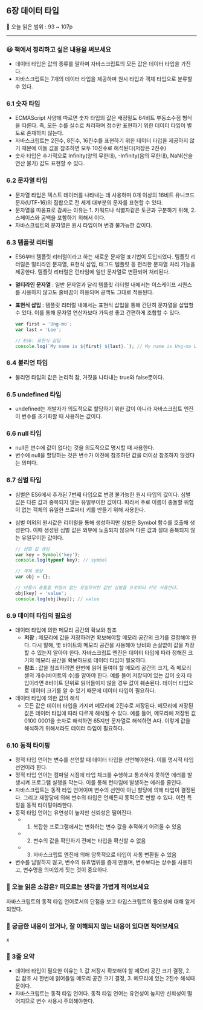 ## 6장 데이터 타입

🔖 오늘 읽은 범위 : 93 ~ 107p

---

### 😃 책에서 정리하고 싶은 내용을 써보세요

- 데이터 타입은 값의 종류를 말하며 자바스크립트의 모든 값은 데이터 타입을 가진다.
- 자바스크립트는 7개의 데이터 타입을 제공하며 원시 타입과 객체 타입으로 분류할 수 있다.

### 6.1 숫자 타입

- ECMAScript 사양에 따르면 숫자 타입의 값은 배정밀도 64비트 부동소수점 형식을 따른다. 
즉, 모든 수를 실수로 처리하며 정수만 표현하기 위한 데이터 타입이 별도로 존재하지 않는다.
- 자바스크립트는 2진수, 8진수, 16진수를 표현하기 위한 데이터 타입을 제공하지 않기 때문에 이들 값을 참조하면 모두 10진수로 해석된다(저장은 2진수)
- 숫자 타입은 추가적으로 Infinity(양의 무한대), -Infinity(음의 무한대), NaN(산술 연산 불가) 값도 표현할 수 있다.

### 6.2 문자열 타입

- 문자열 타입은 텍스트 데이터를 나타내는 데 사용하며 0개 이상의 16비트 유니코드 문자(UTF-16)의 집합으로 전 세계 대부분의 문자를 표현할 수 있다.
- 문자열을 따옴표로 감싸는 이유는 1. 키워드나 식별자같은 토큰과 구분하기 위해, 2. 스페이스와 공백을 포함하기 위해서 이다.
- 자바스크립트의 문자열은 원시 타입이며 변경 불가능한 값이다.

### 6.3 템플릿 리터럴

- ES6부터 템플릿 리터럴이라고 하는 새로운 문자열 표기법이 도입되었다. 템플릿 리터럴은 멀티라인 문자열, 표현식 삽입, 태그드 템플릿 등 편리한 문자열 처리 기능을 제공한다. 템플릿 리터럴은 런타임에 일반 문자열로 변환되어 처리된다.
- **멀티라인 문자열** : 일반 문자열과 달리 템플릿 리터럴 내에서는 이스케이프 시퀀스를 사용하지 않고도 줄바꿈이 허용되며 공백도 그대로 적용된다.
- **표현식 삽입** : 템플릿 리터럴 내에서는 표현식 삽입을 통해 간단히 문자열을 삽입할 수 있다. 이를 통해 문자열 연산자보다 가독성 좋고 간편하게 조합할 수 있다.
    
    ```jsx
    var first = 'Ung-mo';
    var last = 'Lee';
    
    // ES6: 표현식 삽입
    console.log(`My name is ${first} ${last}.`); // My name is Ung-mo Lee.
    ```
    

### 6.4 불리언 타입

- 불리언 타입의 값은 논리적 참, 거짓을 나타내는 true와 false뿐이다.

### 6.5 undefined 타입

- undefined는 개발자가 의도적으로 할당하기 위한 값이 아니라 자바스크립트 엔진이 변수를 초기화할 때 사용하는 값이다.

### 6.6 null 타입

- null은 변수에 값이 없다는 것을 의도적으로 명시할 때 사용한다.
- 변수에 null을 할당하는 것은 변수가 이전에 참조하던 값을 더이상 참조하지 않겠다는 의미다.

### 6.7 심벌 타입

- 심벌은 ES6에서 추가된 7번째 타입으로 변경 불가능한 원시 타입의 값이다. 심벌 값은 다른 값과 중복되지 않는 유일무이한 값이다. 따라서 주로 이름이 충돌할 위험이 없는 객체의 유일한 프로퍼티 키를 만들기 위해 사용한다.
- 심벌 이외의 원시값은 리터럴을 통해 생성하지만 심벌은 Symbol 함수를 호출해 생성한다. 이때 생성된 심벌 값은 외부에 노출되지 않으며 다른 값과 절대 중복되지 않는 유일무이한 값이다.
    
    ```jsx
    // 심벌 값 생성
    var key = Symbol('key');
    console.log(typeof key); // symbol
    
    // 객체 생성
    var obj = {};
    
    // 이름이 충돌할 위험이 없는 유일무이한 값인 심벌을 프로퍼티 키로 사용한다.
    obj[key] = 'value';
    console.log(obj[key]); // value
    ```
    

### 6.9 데이터 타입의 필요성

- 데이터 타입에 의한 메모리 공간의 확보와 참조
    - **저장** :  메모리에 값을 저장하려면 확보해야할 메모리 공간의 크기를 결정해야 한다. 다시 말해, 몇 바이트의 메모리 공간을 사용해야 낭비와 손실없이 값을 저장할 수 있는지 알아야 한다. 자바스크립트 엔진은 데이터 타입에 따라 정해진 크기의 메모리 공간을 확보하므로 데이터 타입이 필요하다.
    - **참조** : 값을 참조하려면 한번에 읽어 들여야 할 메모리 공간의 크기, 즉 메모리 셀의 개수(바이트의 수)를 알아야 한다. 예를 들어 저장되어 있는 값이 숫자 타입이라면 8바이트 단위로 읽어들이지 않을 경우 값이 훼손된다. 데이터 타입으로 데이터 크기를 알 수 있기 때문에 데이터 타입이 필요하다.
- 데이터 타입에 의한 값의 해석
    - 모든 값은 데이터 타입을 가지며 메모리에 2진수로 저장된다. 메모리에 저장된 값은 데이터 타입에 따라 다르게 해석될 수 있다. 예를 들어, 메모리에 저장된 값 0100 0001을 숫자로 해석하면 65지만 문자열로 해석하면 A다. 이렇게 값을 해석하기 위해서라도 데이터 타입이 필요하다.

### 6.10 동적 타이핑

- 정적 타입 언어는 변수를 선언할 때 데이터 타입을 선언해야한다. 이를 명시적 타입 선언이라 한다.
- 정적 타입 언어는 컴파일 시점에 타입 체크를 수행하고 통과하지 못하면 에러를 발생시켜 프로그램 실행을 막는다. 이를 통해 런타임에 발생하는 에러를 줄인다.
- 자바스크립트는 동적 타입 언어이며 변수의 선언이 아닌 할당에 의해 타입이 결정된다. 그리고 재할당에 의해 변수의 타입은 언제든지 동적으로 변할 수 있다. 이런 특징을 동적 타이핑이라한다.
- 동적 타입 언어는 유연성이 높지만 신뢰성은 떨어진다.
    - 1. 복잡한 프로그램에서는 변화하는 변수 값을 추적하기 어려울 수 있음
    - 2. 변수의 값을 확인하기 전에는 타입을 확신할 수 없음
    - 3. 자바스크립트 엔진에 의해 암묵적으로 타입이 자동 변환될 수 있음
- 변수를 남발하지 않고, 변수의 유효범위를 좁게 만들며, 변수보다는 상수를 사용하고, 변수명을 의미있게 짓는 것이 중요하다.

### 🤔 오늘 읽은 소감은? 떠오르는 생각을 가볍게 적어보세요

자바스크립트의 동적 타입 언어로서의 단점을 보고 타입스크립트의 필요성에 대해 알게 되었다.

### 🔎 궁금한 내용이 있거나, 잘 이해되지 않는 내용이 있다면 적어보세요

x

### 📝 3줄 요약

- 데이터 타입이 필요한 이유는 1. 값 저장시 확보해야 할 메모리 공간 크기 결정, 2. 값 참조 시 한번에 읽어들일 메모리 공간 크기 결정, 3. 메모리에 있는 2진수 해석때문이다.
- 자바스크립트는 동적 타입 언어다. 동적 타입 언어는 유연성이 높지만 신뢰성이 떨어지므로 변수 사용시 주의해야한다.
